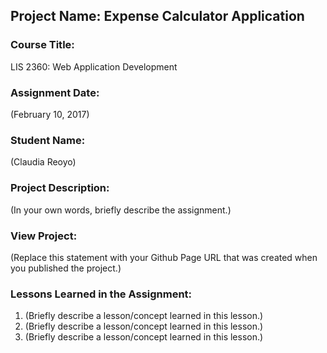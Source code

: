## Project Name:  Expense Calculator Application

### Course Title:
LIS 2360:  Web Application Development

### Assignment Date:  
(February 10, 2017)

### Student Name:  
(Claudia Reoyo)

### Project Description:
(In your own words, briefly describe the assignment.)

### View Project:
(Replace this statement with your Github Page URL that was created when you 
 published the project.)

### Lessons Learned in the Assignment:
1. (Briefly describe a lesson/concept learned in this lesson.)
2. (Briefly describe a lesson/concept learned in this lesson.)
3. (Briefly describe a lesson/concept learned in this lesson.)
